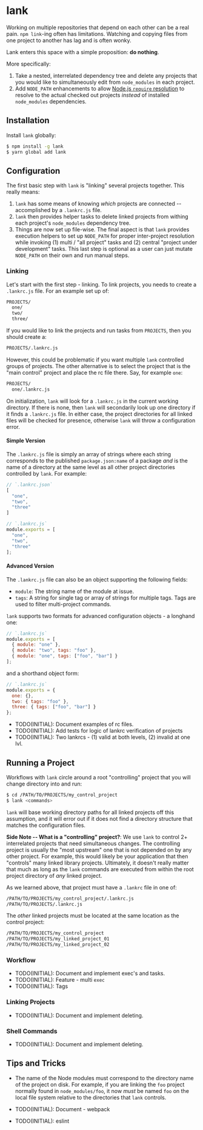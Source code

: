 lank
====

Working on multiple repositories that depend on each other can be a real pain.
`npm link`-ing often has limitations. Watching and copying files from one
project to another has lag and is often wonky.

Lank enters this space with a simple proposition: **do nothing**.

More specifically:

1. Take a nested, interrelated dependency tree and delete any projects that you
   would like to simultaneously edit from `node_modules` in each project.
2. Add `NODE_PATH` enhancements to allow
   [Node.js `require` resolution](https://nodejs.org/api/modules.html) to
   resolve to the actual checked out projects _instead_ of installed
   `node_modules` dependencies.

## Installation

Install `lank` globally:

```sh
$ npm install -g lank
$ yarn global add lank
```

## Configuration

The first basic step with `lank` is "linking" several projects together. This
really means:

1. `lank` has some means of knowing _which_ projects are connected --
   accomplished by a `.lankrc.js` file.
2. `lank` then provides helper tasks to delete linked projects from withing
   each project's `node_modules` dependency tree.
3. Things are now set up file-wise. The final aspect is that `lank` provides
   execution helpers to set up `NODE_PATH` for proper inter-project resolution
   while invoking (1) multi / "all project" tasks and (2) central "project under
   development" tasks. This last step is optional as a user can just mutate
   `NODE_PATH` on their own and run manual steps.

### Linking

Let's start with the first step - linking. To link projects, you needs to
create a `.lankrc.js` file. For an example set up of:

```sh
PROJECTS/
  one/
  two/
  three/
```

If you would like to link the projects and run tasks from `PROJECTS`, then you
should create a:

```sh
PROJECTS/.lankrc.js
```

However, this could be problematic if you want multiple `lank` controlled groups
of projects. The other alternative is to select the project that is the
"main control" project and place the rc file there. Say, for example `one`:

```sh
PROJECTS/
  one/.lankrc.js
```

On initialization, `lank` will look for a `.lankrc.js` in the current working
directory. If there is none, then `lank` will secondarily look up one directory
if it finds a `.lankrc.js` file. In either case, the project directories for all
linked files will be checked for presence, otherwise `lank` will throw a
configuration error.

#### Simple Version

The `.lankrc.js` file is simply an array of strings where each string
corresponds to the published `package.json:name` of a package _and_ is the name
of a directory at the same level as all other project directories controlled by
`lank`. For example:

```js
// `.lankrc.json`
[
  "one",
  "two",
  "three"
]

// `.lankrc.js`
module.exports = [
  "one",
  "two",
  "three"
];
```

#### Advanced Version

The `.lankrc.js` file can also be an object supporting the following fields:

- `module`: The string name of the module at issue.
- `tags`: A string for single tag or array of strings for multiple tags. Tags
  are used to filter multi-project commands.

`lank` supports two formats for advanced configuration objects - a longhand one:

```js
// `.lankrc.js`
module.exports = [
  { module: "one" },
  { module: "two", tags: "foo" },
  { module: "one", tags: ["foo", "bar"] }
];
```

and a shorthand object form:

```js
// `.lankrc.js`
module.exports = {
  one: {},
  two: { tags: "foo" },
  three: { tags: ["foo", "bar"] }
};
```

* TODO(INITIAL): Document examples of rc files.
* TODO(INITIAL): Add tests for logic of lankrc verification of projects
* TODO(INITIAL): Two lankrcs - (1) valid at both levels, (2) invalid at one lvl.

## Running a Project

Workflows with `lank` circle around a root "controlling" project that you will
change directory into and run:

```sh
$ cd /PATH/TO/PROJECTS/my_control_project
$ lank <commands>
```

`lank` will base working directory paths for all linked projects off this
assumption, and it will error out if it does not find a directory structure
that matches the configuration files.

**Side Note -- What is a "controlling" project?**: We use `lank` to control
2+ interrelated projects that need simultaneous changes. The controlling project
is usually the "most upstream" one that is not depended on by any other project.
For example, this would likely be your application that then "controls" many
linked library projects. Ultimately, it doesn't really matter that much as long
as the `lank` commands are executed from within the root project directory of
_any_ linked project.

As we learned above, that project must have a `.lankrc` file in one of:

```sh
/PATH/TO/PROJECTS/my_control_project/.lankrc.js
/PATH/TO/PROJECTS/.lankrc.js
```

The _other_ linked projects must be located at the same location as the control
project:

```sh
/PATH/TO/PROJECTS/my_control_project
/PATH/TO/PROJECTS/my_linked_project_01
/PATH/TO/PROJECTS/my_linked_project_02
```

### Workflow

* TODO(INITIAL): Document and implement exec's and tasks.
* TODO(INITIAL): Feature - multi `exec`
* TODO(INITIAL): Tags

### Linking Projects

* TODO(INITIAL): Document and implement deleting.

### Shell Commands

* TODO(INITIAL): Document and implement deleting.

## Tips and Tricks

* The name of the Node modules must correspond to the directory name of the
  project on disk. For example, if you are linking the `foo` project normally
  found in `node_modules/foo`, it now _must_ be named `foo` on the local
  file system relative to the directories that `lank` controls.

* TODO(INITIAL): Document - webpack
* TODO(INITIAL): eslint
